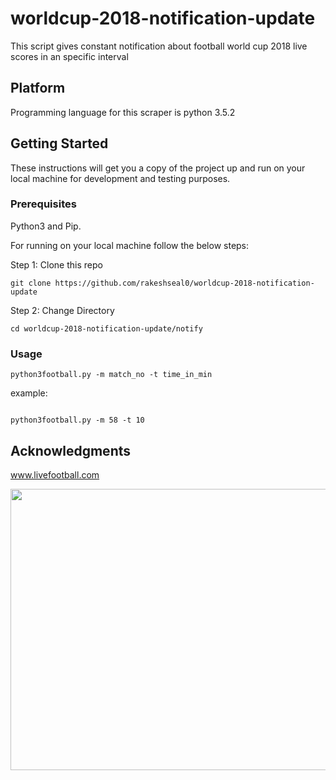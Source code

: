 # worldcup-2018-notification-update
This script gives constant notification about football world cup 2018 live scores in an specific interval

## Platform
Programming language for this scraper is python 3.5.2

## Getting Started
These instructions will get you a copy of the project up and run on your local machine for development and testing purposes.

### Prerequisites
Python3 and Pip.

For running on your local machine  follow the below steps:

Step 1: Clone this repo 

```
git clone https://github.com/rakeshseal0/worldcup-2018-notification-update
```

Step 2: Change Directory

```
cd worldcup-2018-notification-update/notify
```
### Usage
```
python3football.py -m match_no -t time_in_min

```
example:
```

python3football.py -m 58 -t 10

```

## Acknowledgments
www.livefootball.com

<img src="http://phpexampl.000webhostapp.com/github_screenshot/Screenshot%20from%202018-07-07%2004-46-28.png" width="900" height="450"/>
